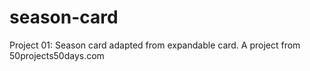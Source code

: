 # season-card
Project 01: Season card adapted from expandable card.
A project from 50projects50days.com
